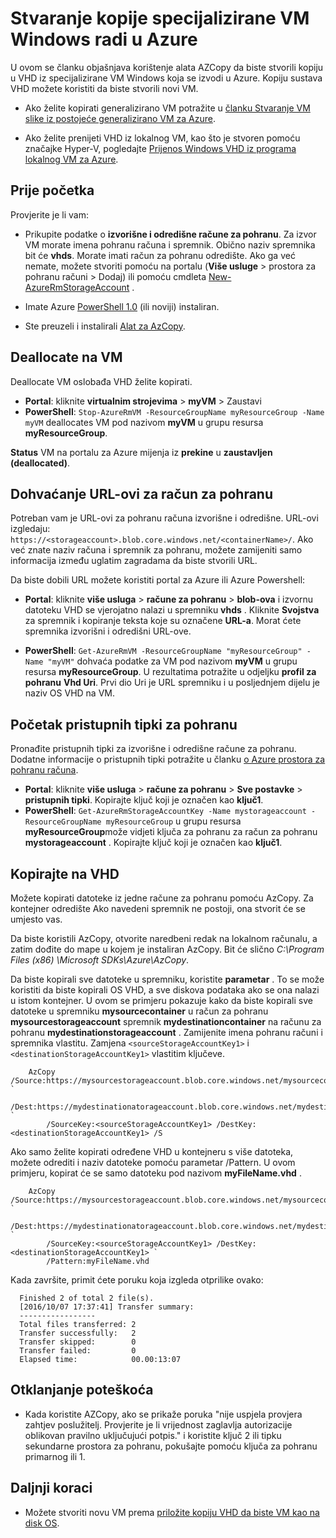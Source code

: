<properties
    pageTitle="Stvaranje kopije specijalizirane VM u Azure | Microsoft Azure"
    description="Saznajte kako stvoriti kopiju specijalizirane VM Windows radi u Azure, u modelu implementacije Voditelj resursa."
    services="virtual-machines-windows"
    documentationCenter=""
    authors="cynthn"
    manager="timlt"
    editor=""
    tags="azure-resource-manager"/>

<tags
    ms.service="virtual-machines-windows"
    ms.workload="infrastructure-services"
    ms.tgt_pltfrm="vm-windows"
    ms.devlang="na"
    ms.topic="article"
    ms.date="10/20/2016"
    ms.author="cynthn"/>
    
    
    
# <a name="create-a-copy-of-a-specialized-windows-vm-running-in-azure"></a>Stvaranje kopije specijalizirane VM Windows radi u Azure 

U ovom se članku objašnjava korištenje alata AZCopy da biste stvorili kopiju u VHD iz specijalizirane VM Windows koja se izvodi u Azure. Kopiju sustava VHD možete koristiti da biste stvorili novi VM. 

- Ako želite kopirati generalizirano VM potražite u [članku Stvaranje VM slike iz postojeće generalizirano VM za Azure](virtual-machines-windows-capture-image.md).

- Ako želite prenijeti VHD iz lokalnog VM, kao što je stvoren pomoću značajke Hyper-V, pogledajte [Prijenos Windows VHD iz programa lokalnog VM za Azure](virtual-machines-windows-upload-image.md).


## <a name="before-you-begin"></a>Prije početka

Provjerite je li vam:

- Prikupite podatke o **izvorišne i odredišne račune za pohranu**. Za izvor VM morate imena pohranu računa i spremnik. Obično naziv spremnika bit će **vhds**. Morate imati račun za pohranu odredište. Ako ga već nemate, možete stvoriti pomoću na portalu (**Više usluge** > prostora za pohranu računi > Dodaj) ili pomoću cmdleta [New-AzureRmStorageAccount](https://msdn.microsoft.com/library/mt607148.aspx) . 

- Imate Azure [PowerShell 1.0](../powershell-install-configure.md) (ili noviji) instaliran.

- Ste preuzeli i instalirali [Alat za AzCopy](../storage/storage-use-azcopy.md). 


## <a name="deallocate-the-vm"></a>Deallocate na VM

Deallocate VM oslobađa VHD želite kopirati. 

- **Portal**: kliknite **virtualnim strojevima** > **myVM** > Zaustavi
- **PowerShell**: `Stop-AzureRmVM -ResourceGroupName myResourceGroup -Name myVM` deallocates VM pod nazivom **myVM** u grupu resursa **myResourceGroup**.

**Status** VM na portalu za Azure mijenja iz **prekine** u **zaustavljen (deallocated)**.


## <a name="get-the-storage-account-urls"></a>Dohvaćanje URL-ovi za račun za pohranu

Potreban vam je URL-ovi za pohranu računa izvorišne i odredišne. URL-ovi izgledaju: `https://<storageaccount>.blob.core.windows.net/<containerName>/`. Ako već znate naziv računa i spremnik za pohranu, možete zamijeniti samo informacija između uglatim zagradama da biste stvorili URL. 

Da biste dobili URL možete koristiti portal za Azure ili Azure Powershell:

- **Portal**: kliknite **više usluga** > **račune za pohranu**  >  <storage account> **blob-ova** i izvornu datoteku VHD se vjerojatno nalazi u spremniku **vhds** . Kliknite **Svojstva** za spremnik i kopiranje teksta koje su označene **URL-a**. Morat ćete spremnika izvorišni i odredišni URL-ove. 

- **PowerShell**: `Get-AzureRmVM -ResourceGroupName "myResourceGroup" -Name "myVM"` dohvaća podatke za VM pod nazivom **myVM** u grupu resursa **myResourceGroup**. U rezultatima potražite u odjeljku **profil za pohranu** **Vhd Uri**. Prvi dio Uri je URL spremniku i u posljednjem dijelu je naziv OS VHD na VM.

## <a name="get-the-storage-access-keys"></a>Početak pristupnih tipki za pohranu

Pronađite pristupnih tipki za izvorišne i odredišne račune za pohranu. Dodatne informacije o pristupnih tipki potražite u članku [o Azure prostora za pohranu računa](../storage/storage-create-storage-account.md).

- **Portal**: kliknite **više usluga** > **račune za pohranu**  >  <storage account> **Sve postavke** > **pristupnih tipki**. Kopirajte ključ koji je označen kao **ključ1**.
- **PowerShell**: `Get-AzureRmStorageAccountKey -Name mystorageaccount -ResourceGroupName myResourceGroup` u grupu resursa **myResourceGroup**može vidjeti ključa za pohranu za račun za pohranu **mystorageaccount** . Kopirajte ključ koji je označen kao **ključ1**.


## <a name="copy-the-vhd"></a>Kopirajte na VHD 

Možete kopirati datoteke iz jedne račune za pohranu pomoću AzCopy. Za kontejner odredište Ako navedeni spremnik ne postoji, ona stvorit će se umjesto vas. 

Da biste koristili AzCopy, otvorite naredbeni redak na lokalnom računalu, a zatim dođite do mape u kojem je instaliran AzCopy. Bit će slično *C:\Program Files (x86) \Microsoft SDKs\Azure\AzCopy*. 

Da biste kopirali sve datoteke u spremniku, koristite **parametar** . To se može koristiti da biste kopirali OS VHD, a sve diskova podataka ako se ona nalazi u istom kontejner. U ovom se primjeru pokazuje kako da biste kopirali sve datoteke u spremniku **mysourcecontainer** u račun za pohranu **mysourcestorageaccount** spremnik **mydestinationcontainer** na računu za pohranu **mydestinationstorageaccount** . Zamijenite imena pohranu računi i spremnika vlastitu. Zamjena `<sourceStorageAccountKey1>` i `<destinationStorageAccountKey1>` vlastitim ključeve.

```
    AzCopy /Source:https://mysourcestorageaccount.blob.core.windows.net/mysourcecontainer `
        /Dest:https://mydestinationatorageaccount.blob.core.windows.net/mydestinationcontainer `
        /SourceKey:<sourceStorageAccountKey1> /DestKey:<destinationStorageAccountKey1> /S
```

Ako samo želite kopirati određene VHD u kontejneru s više datoteka, možete odrediti i naziv datoteke pomoću parametar /Pattern. U ovom primjeru, kopirat će se samo datoteku pod nazivom **myFileName.vhd** .

```
    AzCopy /Source:https://mysourcestorageaccount.blob.core.windows.net/mysourcecontainer `
        /Dest:https://mydestinationatorageaccount.blob.core.windows.net/mydestinationcontainer `
        /SourceKey:<sourceStorageAccountKey1> /DestKey:<destinationStorageAccountKey1> `
        /Pattern:myFileName.vhd
```


Kada završite, primit ćete poruku koja izgleda otprilike ovako:

```
  Finished 2 of total 2 file(s).
  [2016/10/07 17:37:41] Transfer summary:
  -----------------
  Total files transferred: 2
  Transfer successfully:   2
  Transfer skipped:        0
  Transfer failed:         0
  Elapsed time:            00.00:13:07
```

## <a name="troubleshooting"></a>Otklanjanje poteškoća

- Kada koristite AZCopy, ako se prikaže poruka "nije uspjela provjera zahtjev poslužitelj. Provjerite je li vrijednost zaglavlja autorizacije oblikovan pravilno uključujući potpis." i koristite ključ 2 ili tipku sekundarne prostora za pohranu, pokušajte pomoću ključa za pohranu primarnog ili 1.


## <a name="next-steps"></a>Daljnji koraci

- Možete stvoriti novu VM prema [priložite kopiju VHD da biste VM kao na disk OS](virtual-machines-windows-create-vm-specialized.md).












